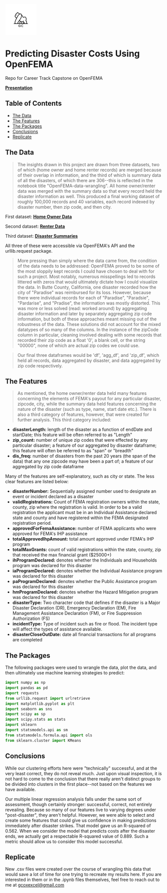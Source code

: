 <img src="brand logo.png" width="100" height="100"></a>

# Predicting Disaster Costs Using OpenFEMA
Repo for Career Track Capstone on OpenFEMA

<a href="https://gcox32.github.io/FEMA/OpenFEMA%20Presentation.slides#/0/1" target="_blank">**Presentation**</a>

## Table of Contents

- [The Data](#thedata)
- [The Features](#thefeatures)
- [The Packages](#thepackages)
- [Conclusions](#conclusions)
- [Replicate](#replicate)

## The Data

> The insights drawn in this project are drawn from three datasets, two of which (home owner and home renter records) are merged because of their overlap in information, and the third of which is summary data of all the disasters, of which there are 306--this is reflected in the notebook title "OpenFEMA-data-wrangling". All home owner/renter data was merged with the summary data so that every record held the disaster information as well. This produced a final working dataset of roughly 100,000 records and 40 variables, each record indexed by disaster number, then zip code, and then city.


First dataset: <a href="https://www.fema.gov/openfema-dataset-housing-assistance-data-owners-v1" target="_blank">**Home Owner Data**</a>

Second dataset: <a href="https://www.fema.gov/openfema-dataset-housing-assistance-data-renters-v1" target="_blank">**Renter Data**</a>

Third dataset: <a href="https://www.fema.gov/openfema-dataset-disaster-declarations-summaries-v1" target="_blank">**Disaster Summaries**</a>

All three of these were accessible via OpenFEMA's API and the urllib.request package.

> More pressing than simply where the data came from, the condition of the data needs to be addressed: OpenFEMA proved to be some of the most sloppily kept records I could have chosen to deal with for such a project. Most notably, numerous misspellings led to records littered with zeros that would ultimately dictate how I could visualize the data. In Butte County, California, one disaster recorded how the city of "Paradise" was reimbursed for its loss. However, because there were individual records for each of "Paradise", "Paradsie", "Pardarise", and "Pradise", the information was mostly distorted. This was more or less solved (read: worked around) by aggregating disaster information and later by separately aggregating zip code information, but both of these approaches meant missing out of the robustness of the data. These solutions did not account for the mixed datatypes of so many of the columns. In the instance of the zipCode column in particular, cleaning involved dealing with some records that recorded their zip code as a float '0', a blank cell, or the string "00000", none of which are actual zip codes we could use.

> Our final three dataframes would be 'df', 'agg_df', and 'zip_df', which held all records, data aggregated by disaster, and data aggregated by zip code respectively.

## The Features

> As mentioned, the home owner/renter data held many features concerning the elements of FEMA's payout for any particular disaster, zipcode, city, while the summary data held features concerning the nature of the disaster (such as type, name, start date etc.). There is also a third category of features, however, that were created for further analysis. This third category included:
- **disasterLength:** length of the disaster as a function of endDate and startDate; this feature will be often referred to as "Length"
- **zip_count:** number of unique zip codes that were effected by any particular disaster; a feature of our aggregated by disaster dataframe; this feature will often be referred to as "span" or "breadth"
- **dis_freq:** number of disasters from the past 20 years (the span of the data) that any one zipcode may have been a part of; a feature of our aggregated by zip code dataframe

Many of the features are self-explanatory, such as city or state. The less clear features are listed below:
- **disasterNumber:** Sequentially assigned number used to designate an event or incident declared as a disaster
- **validRegistrations:** Count of FEMA registration owners within the state, county, zip where the registration is valid. In order to be a valid registration the applicant must be in an Individual Assistance declared state and county and have registered within the FEMA designated registration period.
- **approvedForFemaAssistance:** number of FEMA applicants who were approved for FEMA's IHP assistance
- **totalApprovedIhpAmount:** total amount approved under FEMA's IHP program
- **totalMaxGrants:** count of valid registrations within the state, county, zip that received the max financial grant ($25000+)
- **ihProgramDeclared:** denotes whether the Individuals and Households program was declared for this disaster
- **iaProgramDeclared:** denotes whether the Individual Assistance program was declared for this disaster
- **paProgramDeclared:** denotes whether the Public Assistance program was declared for this disaster
- **hmProgramDeclared:** denotes whether the Hazard Mitigation program was declared for this disaster
- **disasterType:** Two character code that defines if the disaster is a Major Disaster Declaration (DR), Emergency Declaration (EM), Fire Management Assistance Declaration (FM), or Fire Suppression Authorization (FS)
- **incidentType:** Type of incident such as fire or flood. The incident type will affect the types of assistance available.
- **disasterCloseOutDate:** date all financial transactions for all programs are completed

## The Packages

The following packages were used to wrangle the data, plot the data, and then ultimately use machine learning strategies to predict:

```python
import numpy as np
import pandas as pd
import requests
from urllib.request import urlretrieve
import matplotlib.pyplot as plt
import seaborn as sns
import scipy as sp
import scipy.stats as stats
import sklearn
import statsmodels.api as sm
from statsmodels.formula.api import ols
from sklearn.cluster import KMeans

```

## Conclusions

While our clustering efforts here were "technically" successful, and at the very least correct, they do not reveal much. Just upon visual inspection, it is not hard to come to the conclusion that there really aren't distinct groups to be divided into clusters in the first place--not based on the features we have available.

Our multiple linear regression analysis falls under the same sort of assessment, though certainly stronger: successful, correct, not entirely revealing. Because so many of our features live to varying degrees under "post-disaster", they aren't helpful. However, we were able to select and create some features that could give us confidence in making predictions immediately after disaster strikes. That model gave us an R-squared of 0.562. When we consider the model that predicts costs after the disaster ends, we actually get a respectable R-squared value of 0.889. Such a metric should allow us to consider this model successful.

## Replicate

New .csv files were created over the course of wrangling this data that would save a lot of time for one trying to recreate my results here. If you are interested in them or in the .ipynb files themselves, feel free to reach out to me at gcoxexcel@gmail.com
